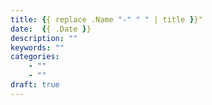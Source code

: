 ```yaml
---
title: {{ replace .Name "-" " " | title }}"
date:  {{ .Date }}
description: ""
keywords: ""
categories: 
    - ""
    - ""
draft: true
---
```

